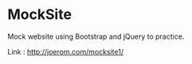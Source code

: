 # MockSite

Mock website using Bootstrap and jQuery to practice.

Link : http://joerom.com/mocksite1/
